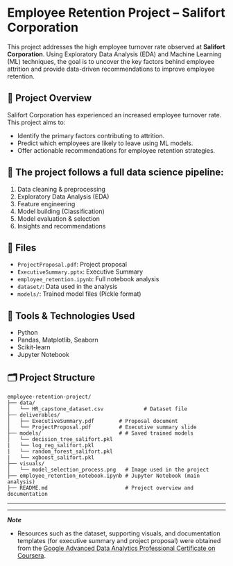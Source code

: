 # Employee Retention Project – Salifort Corporation

This project addresses the high employee turnover rate observed at **Salifort Corporation**. Using Exploratory Data Analysis (EDA) and Machine Learning (ML) techniques, the goal is to uncover the key factors behind employee attrition and provide data-driven recommendations to improve employee retention.


## 📌 Project Overview
Salifort Corporation has experienced an increased employee turnover rate. This project aims to:
- Identify the primary factors contributing to attrition.
- Predict which employees are likely to leave using ML models.
- Offer actionable recommendations for employee retention strategies.

## 🧠 The project follows a full data science pipeline:
1. Data cleaning & preprocessing
2. Exploratory Data Analysis (EDA)
3. Feature engineering
4. Model building (Classification)
5. Model evaluation & selection
6. Insights and recommendations

## 📁 Files
- `ProjectProposal.pdf`: Project proposal
- `ExecutiveSummary.pptx`: Executive Summary
- `employee_retention.ipynb`: Full notebook analysis
- `dataset/`: Data used in the analysis
- `models/`: Trained model files (Pickle format)


## 🧰 Tools & Technologies Used
- Python
- Pandas, Matplotlib, Seaborn
- Scikit-learn
- Jupyter Notebook

## 🗂️ Project Structure
```
employee-retention-project/
├── data/
│   └── HR_capstone_dataset.csv             # Dataset file
├── deliverables/
│   ├── ExecutiveSummary.pdf        # Proposal document
│   └── ProjectProposal.pdf         # Executive summary slide
├── models/                         # # Saved trained models
│   └── decision_tree_salifort.pkl               
|   └── log_reg_salifort.pkl              
|   └── random_forest_salifort.pkl             
|   └── xgboost_salifort.pkl               
├── visuals/
│   └── model_selection_process.png   # Image used in the project
├── employee_retention_notebook.ipynb # Jupyter Notebook (main analysis)
├── README.md                         # Project overview and documentation
```

---
---
***Note***
* Resources such as the dataset, supporting visuals, and documentation templates (for executive summary and project proposal) were obtained from the [Google Advanced Data Analytics Professional Certificate on Coursera](https://www.coursera.org/programs/department-for-communities-avsxy/professional-certificates/google-advanced-data-analytics). 

